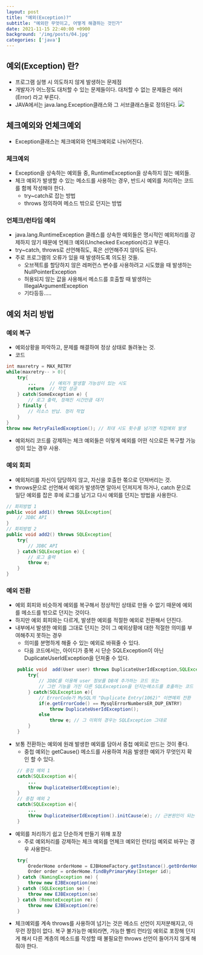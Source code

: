 ```yaml
---
layout: post
title: "예외(Exception)?"
subtitle: "예외란 무엇이고, 어떻게 해결하는 것인가"
date: 2021-11-15 22:40:00 +0900
background: '/img/posts/04.jpg'
categories: ['java']
---
```


## 예외(Exception) 란?
- 프로그램 실행 시 의도하지 않게 발생하는 문제점
- 개발자가 어느정도 대처할 수 있는 문제들이다. 대처할 수 없는 문제들은 에러(Error) 라고 부른다.
- JAVA에서는 java.lang.Exception클래스와 그 서브클래스들로 정의된다.
![](https://images.velog.io/images/yuyun0124/post/00b6047b-dbb7-40fd-a4c2-c0608653da60/%E1%84%8B%E1%85%A8%E1%84%8B%E1%85%AC.png)

## 체크예외와 언체크예외
- Exception클래스는 체크예외와 언체크예외로 나뉘어진다.

### 체크예외
- Exception을 상속하는 예외들 중, RuntimeException을 상속하지 않는 예외들.
- 체크 예외가 발생할 수 있는 메소드를 사용하는 경우, 반드시 예외를 처리하는 코드를 함께 작성해야 한다.
	- try~catch로 잡는 방법
	- throws 정의하여 메소드 밖으로 던지는 방법
    
### 언체크/런타임 예외
- java.lang.RuntimeException 클래스를 상속한 예외들은 명시적인 예외처리를 강제하지 않기 때문에 언체크 예외(Unchecked Exception)라고 부른다.
- try~catch, throws로 선언해줘도, 혹은 선언해주지 않아도 된다.
- 주로 프로그램의 오류가 있을 때 발생하도록 의도된 것들.
	- 오브젝트를 할당하지 않은 레퍼런스 변수를 사용하려고 시도했을 때 발생하는 NullPointerException
   	- 허용되지 않는 값을 사용해서 메소드를 호출할 때 발생하는 IllegalArgumentException
  	- 기타등등.....
    
## 예외 처리 방법
### 예외 복구
- 예외상황을 파악하고, 문제를 해결하여 정상 상태로 돌려놓는 것.
- 코드 
~~~~java
int maxretry = MAX_RETRY
while(maxretry-- > 0){
    try{
        ...		// 예외가 발생할 가능성이 있는 시도
        return	// 작업 성공
    } catch(SomeException e) {
        // 로그 출력, 정해진 시간만큼 대기
    } finally {
        // 리소스 반납. 정리 작업
    }    
}
throw new RetryFailedException(); // 최대 시도 횟수를 넘기면 직접예외 발생
~~~~
- 예외처리 코드를 강제하는 체크 예외들은 이렇게 예외를 어떤 식으로든 복구할 가능성이 있는 경우 사용.

### 예외 회피
- 예외처리를 자신이 담당하지 않고, 자신을 호출한 쪾으로 던져버리는 것.
- throws문으로 선언해서 예외가 발생하면 알아서 던져지게 하거나, catch 문으로 일단 예외를 잡은 후에 로그를 남기고 다시 예외를 던지는 방법을 사용한다.
~~~~java
// 회피방법 1
public void add1() throws SQLException{
    // JDBC API
}
// 회피방법 2
public void add2() throws SQLException{
    try{
        // JDBC API
    } catch(SQLException e) {
        // 로그 출력
        throw e;
    }
}
~~~~

### 예외 전환
- 예외 회피와 비슷하게 예외를 복구해서 정상적인 상태로 만들 수 없기 때문에 예외를 메소드를 밖으로 던지는 것이다.
- 하지만 예외 회피와는 다르게, 발생한 예외를 적절한 예외로 전환해서 던진다.
- 내부에서 발생한 예외를 그대로 던지는 것이 그 예외상황에 대한 적절한 의미를 부여해주지 못하는 경우
  - 의미를 분명하게 해줄 수 있는 예외로 바꿔줄 수 있다.
  - 다음 코드에서는, 아이디가 중복 시 단순 SQLException이 아닌 DuplicateUserIdException을 던져줄 수 있다.
~~~~java
    public void  add(User user) throws DuplicateUserIdException,SQLException{
        try{
            // JDBC를 이용해 user 정보를 DB에 추가하는 코드 또는
            // 그런 기능을 가진 다른 SQLException을 던지는메소드를 호출하는 코드
        } catch(SQLException e){
            // ErrorCode가 MySQL의 "Duplicate Entry(1062)" 이면예외 전환
            if(e.getErrorCode() == MysqlErrorNumbersER_DUP_ENTRY)
                throw DuplicateUserIdException();
            else
                throw e; // 그 이외의 경우는 SQLException 그대로
        }
    }
~~~~
- 보통 전환하는 예외에 원래 발생한 예외를 담아서 중첩 예외로 만드는 것이 좋다.
  - 중첩 예외는 getCause() 메소드를 사용하여 처음 발생한 예외가 무엇인지 확인 할 수 있다. 
 
~~~~java
    // 중첩 예외 1
    catch(SQLException e){
        ...
        throw DuplicateUserIdException(e);
    }
    // 중첩 예외 2
    catch(SQLException e){
        ...
        throw DuplicateUserIdException().initCause(e); // 근본원인이 되는 메소드를 넣어준다.
    }
~~~~
- 예외를 처리하기 쉽고 단순하게 만들기 위해 포장
	- 주로 예외처리를 강제하는 체크 예외를 언체크 예외인 런타임 예외로 바꾸는 경우 사용한다.
~~~~java
    try{
        OrederHome orderHome = EJBHomeFactory.getInstance().getOrderHome();
        Order order = orderHome.findByPrimaryKey(Integer id);
    } catch (NamingException ne) {
        throw new EJBException(ne)
    } catch (SQLException se) {
        throw new EJBException(se)
    } catch (RemoteException re) {
        throw new EJBException(re)
    } 
~~~~
- 체크예외를 계속 throws를 사용하여 넘기는 것은 메소드 선언이 지저분해지고, 아무런 장점이 없다. 복구 불가능한 예외라면, 가능한 빨리 런타임 예외로 포장해 던지게 해서 다른 계층의 메소드를 작성할 때 불필요한 throws 선언이 들어가지 않게 해 줘야 한다.


   	